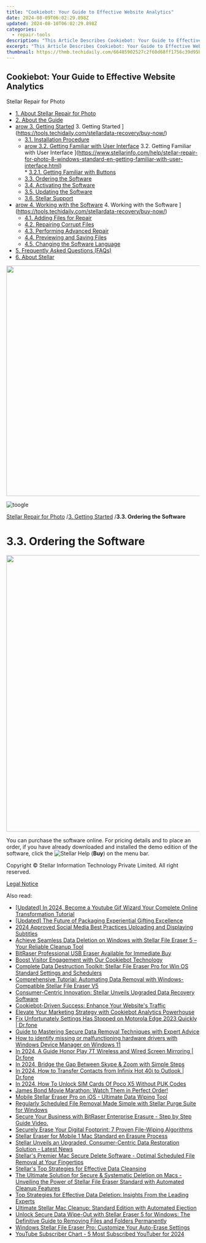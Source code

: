 ```yaml
---
title: "Cookiebot: Your Guide to Effective Website Analytics"
date: 2024-08-09T06:02:29.898Z
updated: 2024-08-10T06:02:29.898Z
categories:
  - repair-tools
description: "This Article Describes Cookiebot: Your Guide to Effective Website Analytics"
excerpt: "This Article Describes Cookiebot: Your Guide to Effective Website Analytics"
thumbnail: https://thmb.techidaily.com/66485902527c2f60d68ff1756c39d95b2b9ff2d6a92e3e5c77cff27210813f40.jpg
---
```


## Cookiebot: Your Guide to Effective Website Analytics

Stellar Repair for Photo

* [1. About Stellar Repair for Photo](https://tools.techidaily.com/stellardata-recovery/buy-now/)
* [2. About the Guide](https://tools.techidaily.com/stellardata-recovery/buy-now/)
* [arow 3. Getting Started](https://www.stellarinfo.com/help/public/frontEnd/onlinehelp/images/arow.png) 3\. Getting Started ](https://tools.techidaily.com/stellardata-recovery/buy-now/)  
  * [3.1. Installation Procedure](https://tools.techidaily.com/stellardata-recovery/buy-now/)  
  * [arow 3.2. Getting Familiar with User Interface](https://www.stellarinfo.com/help/public/frontEnd/onlinehelp/images/arow.png) 3.2\. Getting Familiar with User Interface ](https://www.stellarinfo.com/help/stellar-repair-for-photo-8-windows-standard-en-getting-familiar-with-user-interface.html)  
         * [3.2.1. Getting Familiar with Buttons](https://tools.techidaily.com/stellardata-recovery/buy-now/)  
  * [3.3. Ordering the Software](https://tools.techidaily.com/stellardata-recovery/buy-now/)  
  * [3.4. Activating the Software](https://tools.techidaily.com/stellardata-recovery/buy-now/)  
  * [3.5. Updating the Software](https://tools.techidaily.com/stellardata-recovery/buy-now/)  
  * [3.6. Stellar Support](https://tools.techidaily.com/stellardata-recovery/buy-now/)
* [arow 4. Working with the Software](https://www.stellarinfo.com/help/public/frontEnd/onlinehelp/images/arow.png) 4\. Working with the Software ](https://tools.techidaily.com/stellardata-recovery/buy-now/)  
  * [4.1. Adding Files for Repair](https://tools.techidaily.com/stellardata-recovery/buy-now/)  
  * [4.2. Repairing Corrupt Files](https://tools.techidaily.com/stellardata-recovery/buy-now/)  
  * [4.3. Performing Advanced Repair](https://tools.techidaily.com/stellardata-recovery/buy-now/)  
  * [4.4. Previewing and Saving Files](https://tools.techidaily.com/stellardata-recovery/buy-now/)  
  * [4.5. Changing the Software Language](https://tools.techidaily.com/stellardata-recovery/buy-now/)
* [5. Frequently Asked Questions (FAQs)](https://www.stellarinfo.com/help/stellar-repair-for-photo-8-windows-standard-en-frequently-asked-questions-faqs-.html)
* [6. About Stellar](https://tools.techidaily.com/stellardata-recovery/buy-now/)

<!-- affiliate ads begin -->
<a href="https://appsumo.8odi.net/c/5597632/2082529/7443" target="_top" id="2082529"><img src="//a.impactradius-go.com/display-ad/7443-2082529" border="0" alt="" width="1200" height="600"/></a><img height="0" width="0" src="https://appsumo.8odi.net/i/5597632/2082529/7443" style="position:absolute;visibility:hidden;" border="0" />
<!-- affiliate ads end -->
![toogle](https://www.stellarinfo.com/help/public/frontEnd/onlinehelp/images/toogle.png)

[Stellar Repair for Photo](https://tools.techidaily.com/stellardata-recovery/buy-now/) /[3. Getting Started](https://tools.techidaily.com/stellardata-recovery/buy-now/) /**3.3\. Ordering the Software**

# **3.3\. Ordering the Software**

<!-- affiliate ads begin -->
<a href="https://lightailing.sjv.io/c/5597632/1638364/17190" target="_top" id="1638364"><img src="//a.impactradius-go.com/display-ad/17190-1638364" border="0" alt="" width="1280" height="720"/></a><img height="0" width="0" src="https://imp.pxf.io/i/5597632/1638364/17190" style="position:absolute;visibility:hidden;" border="0" />
<!-- affiliate ads end -->
 You can purchase the software online. For pricing details and to place an order, if you have already downloaded and installed the demo edition of the software, click the ![Stellar Help](https://www.stellarinfo.com/help/public/onlinehelp_img/stellar-repair-for-photo-8-windows-standard-en/ordering-the-software/2.png)  (**Buy**) on the menu bar.

 Copyright © Stellar Information Technology Private Limited. All right reserved.

[Legal Notice](https://tools.techidaily.com/stellardata-recovery/buy-now/)

<ins class="adsbygoogle"
     style="display:block"
     data-ad-format="autorelaxed"
     data-ad-client="ca-pub-7571918770474297"
     data-ad-slot="1223367746"></ins>



<ins class="adsbygoogle"
     style="display:block"
     data-ad-client="ca-pub-7571918770474297"
     data-ad-slot="8358498916"
     data-ad-format="auto"
     data-full-width-responsive="true"></ins>

<span class="atpl-alsoreadstyle">Also read:</span>
<div><ul>
<li><a href="https://facebook-record-videos.techidaily.com/updated-in-2024-become-a-youtube-gif-wizard-your-complete-online-transformation-tutorial/"><u>[Updated] In 2024, Become a Youtube Gif Wizard  Your Complete Online Transformation Tutorial</u></a></li>
<li><a href="https://some-approaches.techidaily.com/updated-the-future-of-packaging-experiential-gifting-excellence/"><u>[Updated] The Future of Packaging  Experiential Gifting Excellence</u></a></li>
<li><a href="https://vp-tips.techidaily.com/2024-approved-social-media-best-practices-uploading-and-displaying-subtitles/"><u>2024 Approved  Social Media Best Practices  Uploading and Displaying Subtitles</u></a></li>
<li><a href="https://data-safeguard.techidaily.com/achieve-seamless-data-deletion-on-windows-with-stellar-file-eraser-5-your-reliable-cleanup-tool/"><u>Achieve Seamless Data Deletion on Windows with Stellar File Eraser 5 – Your Reliable Cleanup Tool</u></a></li>
<li><a href="https://data-safeguard.techidaily.com/bitraser-professional-usb-eraser-available-for-immediate-buy/"><u>BitRaser Professional USB Eraser Available for Immediate Buy</u></a></li>
<li><a href="https://data-safeguard.techidaily.com/boost-visitor-engagement-with-our-cookiebot-technology/"><u>Boost Visitor Engagement with Our Cookiebot Technology</u></a></li>
<li><a href="https://data-safeguard.techidaily.com/complete-data-destruction-toolkit-stellar-file-eraser-pro-for-win-os-standard-settings-and-schedulers/"><u>Complete Data Destruction Toolkit: Stellar File Eraser Pro for Win OS Standard Settings and Schedulers</u></a></li>
<li><a href="https://data-safeguard.techidaily.com/comprehensive-tutorial-automating-data-removal-with-windows-compatible-stellar-file-eraser-v5/"><u>Comprehensive Tutorial: Automating Data Removal with Windows-Compatible Stellar File Eraser V5</u></a></li>
<li><a href="https://data-safeguard.techidaily.com/consumer-centric-innovation-stellar-unveils-upgraded-data-recovery-software/"><u>Consumer-Centric Innovation: Stellar Unveils Upgraded Data Recovery Software</u></a></li>
<li><a href="https://data-safeguard.techidaily.com/1721202692565-cookiebot-driven-success-enhance-your-websites-traffic/"><u>Cookiebot-Driven Success: Enhance Your Website's Traffic</u></a></li>
<li><a href="https://data-safeguard.techidaily.com/elevate-your-marketing-strategy-with-cookiebot-analytics-powerhouse/"><u>Elevate Your Marketing Strategy with Cookiebot Analytics Powerhouse</u></a></li>
<li><a href="https://howto.techidaily.com/fix-unfortunately-settings-has-stopped-on-motorola-edge-2023-quickly-drfone-by-drfone-fix-android-problems-fix-android-problems/"><u>Fix Unfortunately Settings Has Stopped on Motorola Edge 2023 Quickly | Dr.fone</u></a></li>
<li><a href="https://data-safeguard.techidaily.com/guide-to-mastering-secure-data-removal-techniques-with-expert-advice/"><u>Guide to Mastering Secure Data Removal Techniques with Expert Advice</u></a></li>
<li><a href="https://blog-min.techidaily.com/how-to-identify-missing-or-malfunctioning-hardware-drivers-with-windows-device-manager-on-windows-11-by-drivereasy-guide/"><u>How to identify missing or malfunctioning hardware drivers with Windows Device Manager on Windows 11</u></a></li>
<li><a href="https://screen-mirror.techidaily.com/in-2024-a-guide-honor-play-7t-wireless-and-wired-screen-mirroring-drfone-by-drfone-android/"><u>In 2024, A Guide Honor Play 7T Wireless and Wired Screen Mirroring | Dr.fone</u></a></li>
<li><a href="https://extra-lessons.techidaily.com/in-2024-bridge-the-gap-between-skype-and-zoom-with-simple-steps/"><u>In 2024, Bridge the Gap Between Skype & Zoom with Simple Steps</u></a></li>
<li><a href="https://android-transfer.techidaily.com/in-2024-how-to-transfer-contacts-from-infinix-hot-40i-to-outlook-drfone-by-drfone-transfer-from-android-transfer-from-android/"><u>In 2024, How to Transfer Contacts from Infinix Hot 40i to Outlook | Dr.fone</u></a></li>
<li><a href="https://sim-unlock.techidaily.com/in-2024-how-to-unlock-sim-cards-of-poco-x5-without-puk-codes-by-drfone-android/"><u>In 2024, How To Unlock SIM Cards Of Poco X5 Without PUK Codes</u></a></li>
<li><a href="https://techno-recovery.techidaily.com/james-bond-movie-marathon-watch-them-in-perfect-order/"><u>James Bond Movie Marathon: Watch Them in Perfect Order!</u></a></li>
<li><a href="https://data-safeguard.techidaily.com/mobile-stellar-eraser-pro-on-ios-ultimate-data-wiping-tool/"><u>Mobile Stellar Eraser Pro on iOS - Ultimate Data Wiping Tool</u></a></li>
<li><a href="https://data-safeguard.techidaily.com/regularly-scheduled-file-removal-made-simple-with-stellar-purge-suite-for-windows/"><u>Regularly Scheduled File Removal Made Simple with Stellar Purge Suite for Windows</u></a></li>
<li><a href="https://data-safeguard.techidaily.com/secure-your-business-with-bitraser-enterprise-erasure-step-by-step-guide-video/"><u>Secure Your Business with BitRaser Enterprise Erasure - Step by Step Guide Video.</u></a></li>
<li><a href="https://data-safeguard.techidaily.com/securely-erase-your-digital-footprint-7-proven-file-wiping-algorithms/"><u>Securely Erase Your Digital Footprint: 7 Proven File-Wiping Algorithms</u></a></li>
<li><a href="https://data-safeguard.techidaily.com/stellar-eraser-for-mobile-1-mac-standard-en-erasure-process/"><u>Stellar Eraser for Mobile 1 Mac Standard en Erasure Process</u></a></li>
<li><a href="https://data-safeguard.techidaily.com/stellar-unveils-an-upgraded-consumer-centric-data-restoration-solution-latest-news/"><u>Stellar Unveils an Upgraded, Consumer-Centric Data Restoration Solution - Latest News</u></a></li>
<li><a href="https://data-safeguard.techidaily.com/stellars-premier-mac-secure-delete-software-optimal-scheduled-file-removal-at-your-fingertips/"><u>Stellar's Premier Mac Secure Delete Software - Optimal Scheduled File Removal at Your Fingertips</u></a></li>
<li><a href="https://data-safeguard.techidaily.com/stellars-top-strategies-for-effective-data-cleansing/"><u>Stellar's Top Strategies for Effective Data Cleansing</u></a></li>
<li><a href="https://data-safeguard.techidaily.com/the-ultimate-solution-for-secure-and-systematic-deletion-on-macs-unveiling-the-power-of-stellar-file-eraser-standard-with-automated-cleanup-features/"><u>The Ultimate Solution for Secure & Systematic Deletion on Macs - Unveiling the Power of Stellar File Eraser Standard with Automated Cleanup Features</u></a></li>
<li><a href="https://data-safeguard.techidaily.com/top-strategies-for-effective-data-deletion-insights-from-the-leading-experts/"><u>Top Strategies for Effective Data Deletion: Insights From the Leading Experts</u></a></li>
<li><a href="https://data-safeguard.techidaily.com/ultimate-stellar-mac-cleanup-standard-edition-with-automated-ejection/"><u>Ultimate Stellar Mac Cleanup: Standard Edition with Automated Ejection</u></a></li>
<li><a href="https://data-safeguard.techidaily.com/unlock-secure-data-wipe-out-with-stellar-eraser-5-for-windows-the-definitive-guide-to-removing-files-and-folders-permanently/"><u>Unlock Secure Data Wipe-Out with Stellar Eraser 5 for Windows: The Definitive Guide to Removing Files and Folders Permanently</u></a></li>
<li><a href="https://data-safeguard.techidaily.com/windows-stellar-file-eraser-pro-customize-your-auto-erase-settings/"><u>Windows Stellar File Eraser Pro: Customize Your Auto-Erase Settings</u></a></li>
<li><a href="https://facebook-record-videos.techidaily.com/youtube-subscriber-chart-5-most-subscribed-youtuber-for-2024/"><u>YouTube Subscriber Chart - 5 Most Subscribed YouTuber for 2024</u></a></li>
</ul></div>
